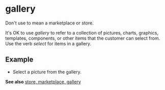 # gallery

Don't use to mean a marketplace or store.

It's OK to use *gallery* to refer to a collection of pictures, charts, graphics, templates, components, or other items that the customer can select from. Use the verb *select* for items in a gallery.

## Example

- Select a picture from the gallery.

**See also** [store, marketplace, gallery](../s/store-marketplace-gallery.md)

